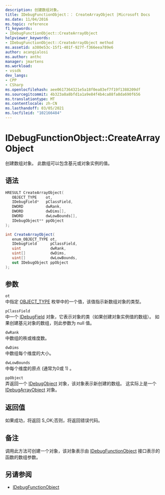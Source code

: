 ```yaml
---
description: 创建数组对象。
title: IDebugFunctionObject：： CreateArrayObject |Microsoft Docs
ms.date: 11/04/2016
ms.topic: reference
f1_keywords:
- IDebugFunctionObject::CreateArrayObject
helpviewer_keywords:
- IDebugFunctionObject::CreateArrayObject method
ms.assetid: a380e53c-15f1-401f-927f-f366eea789e6
author: acangialosi
ms.author: anthc
manager: jmartens
ms.workload:
- vssdk
dev_langs:
- CPP
- CSharp
ms.openlocfilehash: aee0617364321e5a18f0ea83ef7f19f1388209df
ms.sourcegitcommit: 4b323a8a8bfd1a1a9e84f4b4ca88fa8da690f656
ms.translationtype: MT
ms.contentlocale: zh-CN
ms.lasthandoff: 03/05/2021
ms.locfileid: "102166484"
---
```

# <a name="idebugfunctionobjectcreatearrayobject"></a>IDebugFunctionObject::CreateArrayObject
创建数组对象。 此数组可以包含基元或对象实例的值。

## <a name="syntax"></a>语法

```cpp
HRESULT CreateArrayObject( 
   OBJECT_TYPE    ot,
   IDebugField*   pClassField,
   DWORD          dwRank,
   DWORD          dwDims[],
   DWORD          dwLowBounds[],
   IDebugObject** ppObject
);
```

```csharp
int CreateArrayObject(
   enum_OBJECT_TYPE ot,
   IDebugField      pClassField,
   uint             dwRank,
   uint[]           dwDims,
   uint[]           dwLowBounds,
   out IDebugObject ppObject
);
```

## <a name="parameters"></a>参数
`ot`\
中指定 [OBJECT_TYPE](../../../extensibility/debugger/reference/object-type.md) 枚举中的一个值，该值指示新数组对象的类型。

`pClassField`\
中一个 [IDebugField](../../../extensibility/debugger/reference/idebugfield.md) 对象，它表示对象的类（如果创建对象实例值的数组）。 如果创建基元对象的数组，则此参数为 null 值。

`dwRank`\
中数组的秩或维度数。

`dwDims`\
中数组每个维度的大小。

`dwLowBounds`\
中每个维度的原点 (通常为0或 1) 。

`ppObject`\
弄返回一个 [IDebugObject](../../../extensibility/debugger/reference/idebugobject.md) 对象，该对象表示新创建的数组。 这实际上是一个 [IDebugArrayObject](../../../extensibility/debugger/reference/idebugarrayobject.md) 对象。

## <a name="return-value"></a>返回值
 如果成功，将返回 S_OK;否则，将返回错误代码。

## <a name="remarks"></a>备注
 调用此方法可创建一个对象，该对象表示由 [IDebugFunctionObject](../../../extensibility/debugger/reference/idebugfunctionobject.md) 接口表示的函数的数组参数。

## <a name="see-also"></a>另请参阅
- [IDebugFunctionObject](../../../extensibility/debugger/reference/idebugfunctionobject.md)
